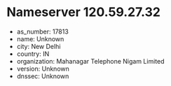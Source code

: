 # Nameserver 120.59.27.32

* as_number: 17813
* name: Unknown
* city: New Delhi
* country: IN
* organization: Mahanagar Telephone Nigam Limited
* version: Unknown
* dnssec: Unknown
